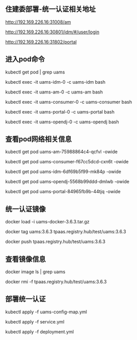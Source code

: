 ## 住建委部署-统一认证相关地址
http://192.169.226.16:31008/am  

http://192.169.226.16:30801/idm/#/user/login   

http://192.169.226.16:31802/portal  

## 进入pod命令
kubectl get pod | grep uams

kubectl exec -it  uams-idm-0  -c uams-idm bash

kubectl exec -it  uams-am-0  -c uams-am bash

kubectl exec -it uams-consumer-0  -c uams-consumer bash

kubectl exec -it uams-portal-0  -c uams-portal bash

kubectl exec -it  uams-opendj-0  -c uams-opendj bash

## 查看pod网络相关信息
kubectl get pod uams-am-75988864c4-qcfvl -owide

kubectl get pod uams-consumer-f67cc5dcd-cxn6t -owide

kubectl get pod uams-idm-6df69b5f99-mk84p -owide

kubectl get pod uams-opendj-5568b99ddd-dmlwb -owide

kubectl get pod uams-portal-84965fb9b-44tjq  -owide

## 统一认证镜像
docker load -i uams-docker-3.6.3.tar.gz

docker tag uams:3.6.3 tpaas.registry.hub/test/uams:3.6.3

docker push tpaas.registry.hub/test/uams:3.6.3

## 查看镜像信息
docker image ls | grep uams

docker rmi -f tpaas.registry.hub/test/uams:3.6.3

## 部署统一认证
kubectl apply -f uams-config-map.yml

kubectl apply -f service.yml

kubectl apply -f deployment.yml